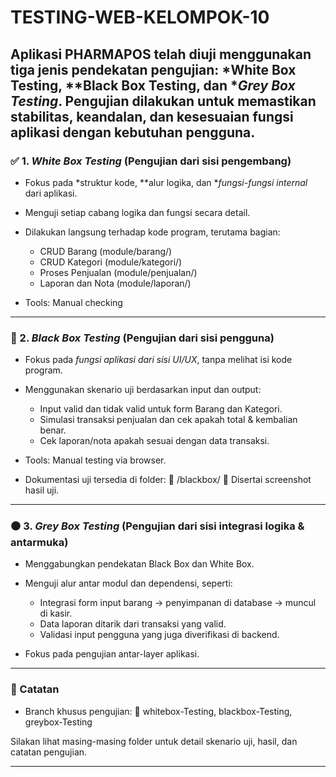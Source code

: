 # TESTING-WEB-KELOMPOK-10

Aplikasi PHARMAPOS telah diuji menggunakan tiga jenis pendekatan pengujian: *White Box Testing, **Black Box Testing, dan **Grey Box Testing*. Pengujian dilakukan untuk memastikan stabilitas, keandalan, dan kesesuaian fungsi aplikasi dengan kebutuhan pengguna.
---

### ✅ 1. *White Box Testing* (Pengujian dari sisi pengembang)

* Fokus pada *struktur kode, **alur logika, dan **fungsi-fungsi internal* dari aplikasi.
* Menguji setiap cabang logika dan fungsi secara detail.
* Dilakukan langsung terhadap kode program, terutama bagian:

  * CRUD Barang (module/barang/)
  * CRUD Kategori (module/kategori/)
  * Proses Penjualan (module/penjualan/)
  * Laporan dan Nota (module/laporan/)
* Tools: Manual checking
---

### 🧪 2. *Black Box Testing* (Pengujian dari sisi pengguna)

* Fokus pada *fungsi aplikasi dari sisi UI/UX*, tanpa melihat isi kode program.
* Menggunakan skenario uji berdasarkan input dan output:

  * Input valid dan tidak valid untuk form Barang dan Kategori.
  * Simulasi transaksi penjualan dan cek apakah total & kembalian benar.
  * Cek laporan/nota apakah sesuai dengan data transaksi.
* Tools: Manual testing via browser.
* Dokumentasi uji tersedia di folder:
  📁 /blackbox/
  📸 Disertai screenshot hasil uji.

---
### ⚫ 3. *Grey Box Testing* (Pengujian dari sisi integrasi logika & antarmuka)

* Menggabungkan pendekatan Black Box dan White Box.
* Menguji alur antar modul dan dependensi, seperti:

  * Integrasi form input barang → penyimpanan di database → muncul di kasir.
  * Data laporan ditarik dari transaksi yang valid.
  * Validasi input pengguna yang juga diverifikasi di backend.
* Fokus pada pengujian antar-layer aplikasi.
---

### 📌 Catatan

* Branch khusus pengujian:
  🔀 whitebox-Testing, blackbox-Testing, greybox-Testing

Silakan lihat masing-masing folder untuk detail skenario uji, hasil, dan catatan pengujian.

---

